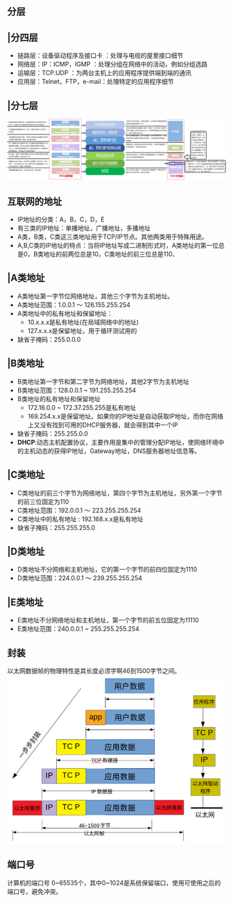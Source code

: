 分层
---
|分四层
---
- 链路层：设备驱动程序及接口卡  ：处理与电缆的屋里接口细节
- 网络层：IP：ICMP，IGMP      ：处理分组在网络中的活动，例如分组选路
- 运输层：TCP.UDP           ：为两台主机上的应用程序提供端到端的通讯
- 应用层：Telnet，FTP，e-mail：处理特定的应用程序细节

|分七层
---
![OSI模型](assets/markdown-img-paste-OSI.png)

互联网的地址
---
- IP地址的分类：A，B，C，D，E
- 有三类的IP地址：单播地址，广播地址，多播地址
- A类，B类，C类这三类地址用于TCP/IP节点。其他两类用于特殊用途。
- A,B,C类的IP地址的特点：当将IP地址写成二进制形式时，A类地址的第一位总是0，B类地址的前两位总是10，C类地址的前三位总是110、

|A类地址
---
- A类地址第一字节位网络地址，其他三个字节为主机地址。
- A类地址范围：1.0.0.1 ～ 126.155.255.254
- A类地址中的私有地址和保留地址：
  - 10.x.x.x是私有地址(在局域网络中的地址)
  - 127.x.x.x是保留地址，用于循环测试用的
- 缺省子掩码：255.0.0.0

|B类地址
---
- B类地址第一字节和第二字节为网络地址，其他2字节为主机地址
- B类地址范围：128.0.0.1 ~ 191.255.255.254
- B类地址的私有地址和保留地址
  -  172.16.0.0 ~ 172.37.255.255是私有地址
  -  169.254.x.x是保留地址。如果你的IP地址是自动获取IP地址，而你在网络上又没有找到可用的DHCP服务器，就会得到其中一个IP
- 缺省子掩码：255.255.0.0
- **DHCP**:动态主机配置协议，主要作用是集中的管理分配IP地址，使网络环境中的主机动态的获得IP地址，Gateway地址，DNS服务器地址信息等。

|C类地址
---
- C类地址的前三个字节为网络地址，第四个字节为主机地址，另外第一个字节的前三位固定为110
- C类地址范围：192.0.0.1 ～ 223.255.255.254
- C类地址中的私有地址  :  192.168.x.x是私有地址
- 缺省子掩码：255.255.255.0

|D类地址
---
- D类地址不分网络和主机地址，它的第一个字节的前四位固定为1110
- D类地址范围：224.0.0.1 ～ 239.255.255.254

|E类地址
---
- E类地址不分网络地址和主机地址，第一个字节的前五位固定为11110
- E类地址范围：240.0.0.1 ~ 255.255.255.254


封装
---
以太网数据帧的物理特性是其长度必须字啊46到1500字节之间。
![网络封装步骤图](assets/markdown-img-paste-20180602114826766.png)

端口号
---
计算机的端口号 0~65535个，其中0~1024是系统保留端口，使用可使用之后的端口号，避免冲突。
